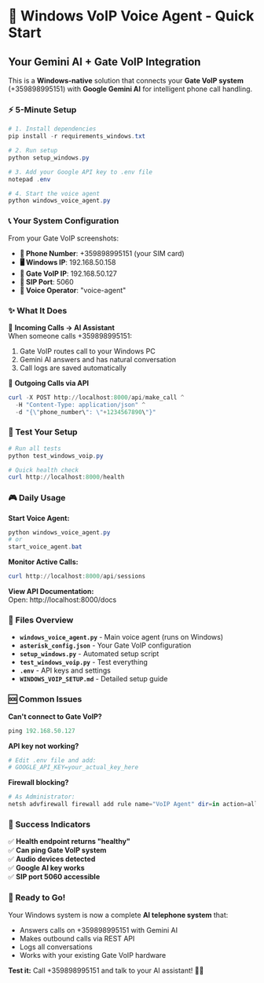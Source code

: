 # 🎯 Windows VoIP Voice Agent - Quick Start

## Your Gemini AI + Gate VoIP Integration

This is a **Windows-native** solution that connects your **Gate VoIP system** (+359898995151) with **Google Gemini AI** for intelligent phone call handling.

### ⚡ 5-Minute Setup

```powershell
# 1. Install dependencies
pip install -r requirements_windows.txt

# 2. Run setup
python setup_windows.py

# 3. Add your Google API key to .env file
notepad .env

# 4. Start the voice agent
python windows_voice_agent.py
```

### 📞 Your System Configuration

From your Gate VoIP screenshots:

- **📱 Phone Number**: +359898995151 (your SIM card)
- **🖥️ Windows IP**: 192.168.50.158
- **📡 Gate VoIP IP**: 192.168.50.127
- **🔌 SIP Port**: 5060
- **👤 Voice Operator**: "voice-agent"

### ✨ What It Does

🔄 **Incoming Calls → AI Assistant**  
When someone calls +359898995151:

1. Gate VoIP routes call to your Windows PC
2. Gemini AI answers and has natural conversation
3. Call logs are saved automatically

🚀 **Outgoing Calls via API**

```powershell
curl -X POST http://localhost:8000/api/make_call ^
  -H "Content-Type: application/json" ^
  -d "{\"phone_number\": \"+1234567890\"}"
```

### 🧪 Test Your Setup

```powershell
# Run all tests
python test_windows_voip.py

# Quick health check
curl http://localhost:8000/health
```

### 🎮 Daily Usage

**Start Voice Agent:**

```powershell
python windows_voice_agent.py
# or
start_voice_agent.bat
```

**Monitor Active Calls:**

```powershell
curl http://localhost:8000/api/sessions
```

**View API Documentation:**  
Open: http://localhost:8000/docs

### 📂 Files Overview

- **`windows_voice_agent.py`** - Main voice agent (runs on Windows)
- **`asterisk_config.json`** - Your Gate VoIP configuration
- **`setup_windows.py`** - Automated setup script
- **`test_windows_voip.py`** - Test everything
- **`.env`** - API keys and settings
- **`WINDOWS_VOIP_SETUP.md`** - Detailed setup guide

### 🆘 Common Issues

**Can't connect to Gate VoIP?**

```powershell
ping 192.168.50.127
```

**API key not working?**

```powershell
# Edit .env file and add:
# GOOGLE_API_KEY=your_actual_key_here
```

**Firewall blocking?**

```powershell
# As Administrator:
netsh advfirewall firewall add rule name="VoIP Agent" dir=in action=allow protocol=TCP localport=8000
```

### 🎉 Success Indicators

✅ **Health endpoint returns "healthy"**  
✅ **Can ping Gate VoIP system**  
✅ **Audio devices detected**  
✅ **Google AI key works**  
✅ **SIP port 5060 accessible**

### 🚀 Ready to Go!

Your Windows system is now a complete **AI telephone system** that:

- Answers calls on +359898995151 with Gemini AI
- Makes outbound calls via REST API
- Logs all conversations
- Works with your existing Gate VoIP hardware

**Test it:** Call +359898995151 and talk to your AI assistant! 🤖📞
